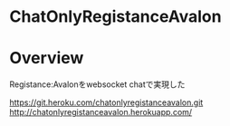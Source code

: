 ChatOnlyRegistanceAvalon
====
# Overview
Registance:Avalonをwebsocket chatで実現した

https://git.heroku.com/chatonlyregistanceavalon.git
http://chatonlyregistanceavalon.herokuapp.com/